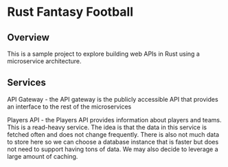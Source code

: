# Rust Fantasy Football

## Overview
This is a sample project to explore building web APIs in Rust using a microservice
architecture.

## Services
API Gateway - the API gateway is the publicly accessible API that provides an interface to
the rest of the microservices

Players API - the Players API provides information about players and teams. This is a
read-heavy service. The idea is that the data in this service is fetched often and
does not change frequently. There is also not much data to store here so we can choose
a database instance that is faster but does not need to support having tons of data. We
may also decide to leverage a large amount of caching.
